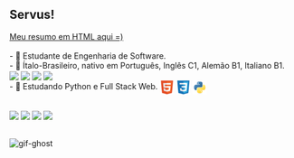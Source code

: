 ## Servus!

<div>
  <a href="https://ghfdm.github.io/meuresumo/">Meu resumo em HTML aqui =)<a/>
</div>
     <br />
<div style="display: inline-block; gap: 10px;">
  - 👻 Estudante de Engenharia de Software.
</div>
<div style="display: inline-block; gap: 10px;">
  - 👻 Ítalo-Brasileiro, nativo em Português, Inglês C1, Alemão B1, Italiano B1.
  <img src="https://hatscripts.github.io/circle-flags/flags/br.svg" width="25" style="vertical-align: middle;">
  <img src="https://hatscripts.github.io/circle-flags/flags/it.svg" width="25" style="vertical-align: middle;">
  <img src="https://hatscripts.github.io/circle-flags/flags/de.svg" width="25" style="vertical-align: middle;">
  <img src="https://hatscripts.github.io/circle-flags/flags/us.svg" width="25" style="vertical-align: middle;">
</div>

<div style="display: inline-block;">
  - 👻 Estudando Python e Full Stack Web.
  <img align="center" alt="Ghost-HTML" height="25" width="25" src="https://raw.githubusercontent.com/devicons/devicon/master/icons/html5/html5-original.svg" style="vertical-align: middle;">
  <img align="center" alt="Ghost-CSS" height="25" width="25" src="https://raw.githubusercontent.com/devicons/devicon/master/icons/css3/css3-original.svg" style="vertical-align: middle;">
  <img align="center" alt="Ghost-Python" height="25" width="25" src="https://raw.githubusercontent.com/devicons/devicon/master/icons/python/python-original.svg" style="vertical-align: middle;">
</div>

##

<div>
  <a href="https://www.instagram.com/gusfidriszwski" target="_blank"><img src="https://img.shields.io/badge/-Instagram-%23E4405F?style=for-the-badge&logo=instagram&logoColor=white" target="_blank"></a>
 	<a href="https://www.twitch.tv/ghostmagisch" target="_blank"><img src="https://img.shields.io/badge/Twitch-9146FF?style=for-the-badge&logo=twitch&logoColor=white" target="_blank"></a>
  <a href = "mailto:gustavofdem@gmail.com"><img src="https://img.shields.io/badge/-Gmail-%23333?style=for-the-badge&logo=gmail&logoColor=white" target="_blank"></a>
  <a href="https://www.linkedin.com/in/gustavofidriszwski" target="_blank"><img src="https://img.shields.io/badge/-LinkedIn-%230077B5?style=for-the-badge&logo=linkedin&logoColor=white" target="_blank"></a> 
</div>

##

<div align="left">
  <img src="https://media0.giphy.com/media/v1.Y2lkPTc5MGI3NjExY25tMHI0cWxtaHdnb2lycWZzYzAyeWZzaGl4bnRsYmtocnFwcDN3OCZlcD12MV9pbnRlcm5hbF9naWZfYnlfaWQmY3Q9Zw/YARUMKaGd8cRG/giphy.gif" alt="gif-ghost" width="300" />
</div>

